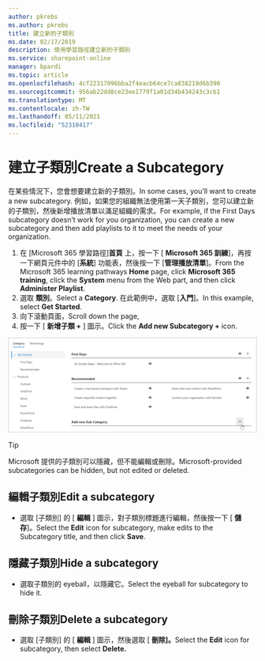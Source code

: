 ```yaml
---
author: pkrebs
ms.author: pkrebs
title: 建立新的子類別
ms.date: 02/17/2019
description: 使用學習路徑建立新的子類別
ms.service: sharepoint-online
manager: bpardi
ms.topic: article
ms.openlocfilehash: 4cf22317096bba2f4eacb64ce7ca838219d6b390
ms.sourcegitcommit: 956ab22dd8ce23ee1779f1a01d34b434243c3cb1
ms.translationtype: MT
ms.contentlocale: zh-TW
ms.lasthandoff: 05/11/2021
ms.locfileid: "52310417"
---
```

# <a name="create-a-subcategory"></a><span data-ttu-id="b44cd-103">建立子類別</span><span class="sxs-lookup"><span data-stu-id="b44cd-103">Create a Subcategory</span></span> 
<span data-ttu-id="b44cd-104">在某些情況下，您會想要建立新的子類別。</span><span class="sxs-lookup"><span data-stu-id="b44cd-104">In some cases, you’ll want to create a new subcategory.</span></span> <span data-ttu-id="b44cd-105">例如，如果您的組織無法使用第一天子類別，您可以建立新的子類別，然後新增播放清單以滿足組織的需求。</span><span class="sxs-lookup"><span data-stu-id="b44cd-105">For example, if the First Days subcategory doesn’t work for you organization, you can create a new subcategory and then add playlists to it to meet the needs of your organization.</span></span> 

1. <span data-ttu-id="b44cd-106">在 [Microsoft 365 學習路徑]**首頁** 上，按一下 [ **Microsoft 365 訓練**]，再按一下網頁元件中的 [**系統**] 功能表，然後按一下 [**管理播放清單**]。</span><span class="sxs-lookup"><span data-stu-id="b44cd-106">From the Microsoft 365 learning pathways **Home** page, click **Microsoft 365 training**, click the **System** menu from the Web part, and then click **Administer Playlist**.</span></span> 
2. <span data-ttu-id="b44cd-107">選取 **類別**。</span><span class="sxs-lookup"><span data-stu-id="b44cd-107">Select a **Category**.</span></span> <span data-ttu-id="b44cd-108">在此範例中，選取 [**入門**]。</span><span class="sxs-lookup"><span data-stu-id="b44cd-108">In this example, select **Get Started**.</span></span>  
3. <span data-ttu-id="b44cd-109">向下滾動頁面，</span><span class="sxs-lookup"><span data-stu-id="b44cd-109">Scroll down the page,</span></span> 
3. <span data-ttu-id="b44cd-110">按一下 [ **新增子類 +** ] 圖示。</span><span class="sxs-lookup"><span data-stu-id="b44cd-110">Click the **Add new Subcategory +** icon.</span></span>  

![cg-newsubcategory.png](media/cg-newsubcategory.png)

> [!TIP]
> <span data-ttu-id="b44cd-112">Microsoft 提供的子類別可以隱藏，但不能編輯或刪除。</span><span class="sxs-lookup"><span data-stu-id="b44cd-112">Microsoft-provided subcategories can be hidden, but not edited or deleted.</span></span> 

## <a name="edit-a-subcategory"></a><span data-ttu-id="b44cd-113">編輯子類別</span><span class="sxs-lookup"><span data-stu-id="b44cd-113">Edit a subcategory</span></span>
- <span data-ttu-id="b44cd-114">選取 [子類別] 的 [ **編輯** ] 圖示，對子類別標題進行編輯，然後按一下 [ **儲存**]。</span><span class="sxs-lookup"><span data-stu-id="b44cd-114">Select the **Edit** icon for subcategory, make edits to the Subcategory title, and then click **Save**.</span></span>

## <a name="hide-a-subcategory"></a><span data-ttu-id="b44cd-115">隱藏子類別</span><span class="sxs-lookup"><span data-stu-id="b44cd-115">Hide a subcategory</span></span>
- <span data-ttu-id="b44cd-116">選取子類別的 eyeball，以隱藏它。</span><span class="sxs-lookup"><span data-stu-id="b44cd-116">Select the eyeball for subcategory to hide it.</span></span> 

## <a name="delete-a-subcategory"></a><span data-ttu-id="b44cd-117">刪除子類別</span><span class="sxs-lookup"><span data-stu-id="b44cd-117">Delete a subcategory</span></span>
- <span data-ttu-id="b44cd-118">選取 [子類別] 的 [ **編輯** ] 圖示，然後選取 [ **刪除]。**</span><span class="sxs-lookup"><span data-stu-id="b44cd-118">Select the **Edit** icon for subcategory, then select **Delete.**</span></span> 
